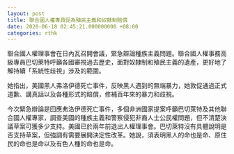 ```yaml
---
layout: post
title: 聯合國人權專員促為殖民主義和奴隸制賠償
date: 2020-06-18 02:45:21.000000000 +08:00
categories: rthk
---
```


聯合國人權理事會在日內瓦召開會議，緊急辯論種族主義問題。聯合國人權事務高級專員巴切萊特呼籲各國審視過去歷史，面對奴隸制和殖民主義的遺產，更好地了解持續「系統性歧視」涉及的範圍。

她指出，美國黑人弗洛伊德死亡事件，反映黑人遇到的無端暴力，她敦促通過正式道歉、講真話以及各種形式的賠償，修補百年來的暴力和歧視。

今次緊急辯論是回應弗洛伊德死亡事件，多個非洲國家提案呼籲巴切萊特及其他聯合國人權專家，調查美國的種族主義和警察侵犯非裔人士公民權問題，但不清楚決議草案可獲多少支持。美國已於兩年前退出人權理事會。巴切萊特沒有具體說明是否支持草案，但強調有需要展開決定性改革。她說，須表明黑人的命也是命、原住民的命也是命以及有色人種的命也是命。
